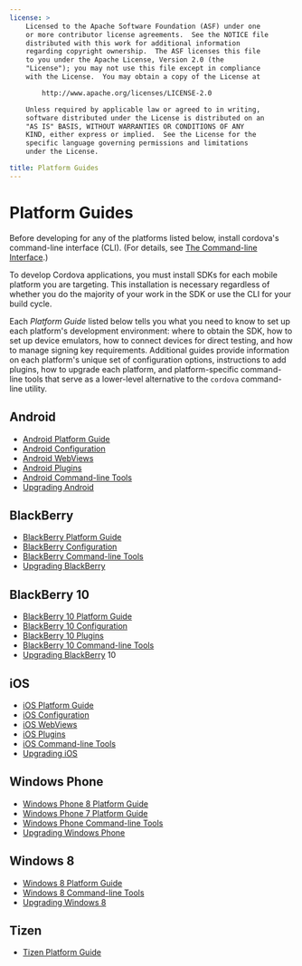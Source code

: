 ```yaml
---
license: >
    Licensed to the Apache Software Foundation (ASF) under one
    or more contributor license agreements.  See the NOTICE file
    distributed with this work for additional information
    regarding copyright ownership.  The ASF licenses this file
    to you under the Apache License, Version 2.0 (the
    "License"); you may not use this file except in compliance
    with the License.  You may obtain a copy of the License at

        http://www.apache.org/licenses/LICENSE-2.0

    Unless required by applicable law or agreed to in writing,
    software distributed under the License is distributed on an
    "AS IS" BASIS, WITHOUT WARRANTIES OR CONDITIONS OF ANY
    KIND, either express or implied.  See the License for the
    specific language governing permissions and limitations
    under the License.

title: Platform Guides
---
```


# Platform Guides

Before developing for any of the platforms listed below, install
cordova's command-line interface (CLI).
(For details, see [The Command-line Interface](../cli/index.html).)

To develop Cordova applications, you must install SDKs for each mobile
platform you are targeting. This installation is necessary regardless
of whether you do the majority of your work in the SDK or use the CLI
for your build cycle.

Each _Platform Guide_ listed below tells you what you need to know to
set up each platform's development environment: where to obtain the
SDK, how to set up device emulators, how to connect devices for direct
testing, and how to manage signing key requirements.  Additional
guides provide information on each platform's unique set of
configuration options, instructions to add plugins, how to upgrade
each platform, and platform-specific command-line tools that serve as
a lower-level alternative to the `cordova` command-line utility.

## Android

* [Android Platform Guide](android/index.html)
* [Android Configuration](android/config.html)
* [Android WebViews](android/webview.html)
* [Android Plugins](android/plugin.html)
* [Android Command-line Tools](android/tools.html)
* [Upgrading Android](android/upgrading.html)

## BlackBerry

* [BlackBerry Platform Guide](blackberry/index.html)
* [BlackBerry Configuration](blackberry/config.html)
* [BlackBerry Command-line Tools](blackberry/tools.html)
* [Upgrading BlackBerry](blackberry/upgrading.html)

## BlackBerry 10

* [BlackBerry 10 Platform Guide](blackberry10/index.html)
* [BlackBerry 10 Configuration](blackberry10/config.html)
* [BlackBerry 10 Plugins](blackberry10/plugin.html)
* [BlackBerry 10 Command-line Tools](blackberry10/tools.html)
* [Upgrading BlackBerry](blackberry/upgrading.html) 10

## iOS

* [iOS Platform Guide](ios/index.html)
* [iOS Configuration](ios/config.html)
* [iOS WebViews](ios/webview.html)
* [iOS Plugins](ios/plugin.html)
* [iOS Command-line Tools](ios/tools.html)
* [Upgrading iOS](ios/upgrading.html)

## Windows Phone

* [Windows Phone 8 Platform Guide](wp8/index.html)
* [Windows Phone 7 Platform Guide](wp7/index.html)
* [Windows Phone Command-line Tools](wp8/tools.html)
* [Upgrading Windows Phone](wp8/upgrading.html)

## Windows 8

* [Windows 8 Platform Guide](win8/index.html)
* [Windows 8 Command-line Tools](win8/tools.html)
* [Upgrading Windows 8](win8/upgrading.html)

## Tizen

* [Tizen Platform Guide](tizen/index.html)

<!--
## FirefoxOS

* [FirefoxOS Configuration](firefoxos/config.html)
-->
